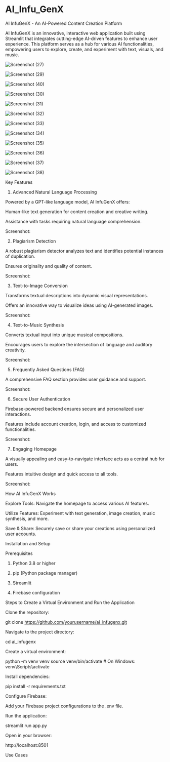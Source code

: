 # AI_Infu_GenX
AI InfuGenX - An AI-Powered Content Creation Platform

AI InfuGenX is an innovative, interactive web application built using Streamlit that integrates cutting-edge AI-driven features to enhance user experience. This platform serves as a hub for various AI functionalities, empowering users to explore, create, and experiment with text, visuals, and music.

![Screenshot (27)](https://github.com/user-attachments/assets/677219ae-87d5-43e4-bdef-c69fa30d06ca)



![Screenshot (29)](https://github.com/user-attachments/assets/3f39b174-e63f-47b4-80b4-d74a2c55608c)


![Screenshot (40)](https://github.com/user-attachments/assets/9fb7556f-402e-4595-9f00-ff093deee1f7)


![Screenshot (30)](https://github.com/user-attachments/assets/b0668e11-e0c3-49b2-81e6-c902415f8bfd)




![Screenshot (31)](https://github.com/user-attachments/assets/9100fbd1-85f4-4efa-bdea-e7da0f34a868)


![Screenshot (32)](https://github.com/user-attachments/assets/70516588-af7a-40b1-b7b3-e9199d06281a)


![Screenshot (33)](https://github.com/user-attachments/assets/58183f96-2427-4f5f-a9d7-5250bdb2354d)


![Screenshot (34)](https://github.com/user-attachments/assets/4c2a5482-a204-4068-865c-3aa8b6ef6375)


![Screenshot (35)](https://github.com/user-attachments/assets/f8f1bae4-fa77-4140-b2d1-d8a6a7f59db2)


![Screenshot (36)](https://github.com/user-attachments/assets/41d3796a-5d99-4723-95e0-b015eebf7b5c)



![Screenshot (37)](https://github.com/user-attachments/assets/2cdcbcb4-de1a-4e2c-9e56-4e6ed63a8867)


![Screenshot (38)](https://github.com/user-attachments/assets/a71d2764-5955-493f-82c2-5d3e82099399)





Key Features

1. Advanced Natural Language Processing

Powered by a GPT-like language model, AI InfuGenX offers:

Human-like text generation for content creation and creative writing.

Assistance with tasks requiring natural language comprehension.

Screenshot:


2. Plagiarism Detection

A robust plagiarism detector analyzes text and identifies potential instances of duplication.

Ensures originality and quality of content.

Screenshot:


3. Text-to-Image Conversion

Transforms textual descriptions into dynamic visual representations.

Offers an innovative way to visualize ideas using AI-generated images.

Screenshot:


4. Text-to-Music Synthesis

Converts textual input into unique musical compositions.

Encourages users to explore the intersection of language and auditory creativity.

Screenshot:


5. Frequently Asked Questions (FAQ)

A comprehensive FAQ section provides user guidance and support.

Screenshot:


6. Secure User Authentication

Firebase-powered backend ensures secure and personalized user interactions.

Features include account creation, login, and access to customized functionalities.

Screenshot:


7. Engaging Homepage

A visually appealing and easy-to-navigate interface acts as a central hub for users.

Features intuitive design and quick access to all tools.

Screenshot:


How AI InfuGenX Works

Explore Tools: Navigate the homepage to access various AI features.

Utilize Features: Experiment with text generation, image creation, music synthesis, and more.

Save & Share: Securely save or share your creations using personalized user accounts.


Installation and Setup

Prerequisites

1. Python 3.8 or higher

2. pip (Python package manager)

3. Streamlit

4. Firebase configuration

   

Steps to Create a Virtual Environment and Run the Application

Clone the repository:

git clone https://github.com/yourusername/ai_infugenx.git

Navigate to the project directory:

cd ai_infugenx

Create a virtual environment:

python -m venv venv
source venv/bin/activate   # On Windows: venv\Scripts\activate

Install dependencies:

pip install -r requirements.txt

Configure Firebase:

Add your Firebase project configurations to the .env file.

Run the application:

streamlit run app.py

Open in your browser:

http://localhost:8501

Use Cases
